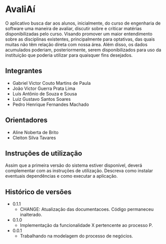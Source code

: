 # AvaliAí

O aplicativo busca dar aos alunos, inicialmente, do curso de engenharia de software uma maneira de avaliar, discutir sobre e criticar matérias disponibilizadas pelo curso. Visando promover um maior entendimento sobre as disciplinas existentes, principalmente para optativas, das quais muitas não têm relação direta com nossa área. Além disso, os dados acumulados poderiam, posteriormente, serem disponibilizados para uso da instituição que poderia utilizar para quaisquer fins desejados.

## Integrantes

* Gabriel Victor Couto Martins de Paula
* João Victor Guerra Prata Lima
* Luís Antônio de Souza e Sousa
* Luiz Gustavo Santos Soares
* Pedro Henrique Fernandes Machado

## Orientadores

* Aline Noberta de Brito
* Cleiton Silva Tavares

## Instruções de utilização

Assim que a primeira versão do sistema estiver disponível, deverá complementar com as instruções de utilização. Descreva como instalar eventuais dependências e como executar a aplicação.

## Histórico de versões

* 0.1.1
    * CHANGE: Atualização das documentacoes. Código permaneceu inalterado.
* 0.1.0
    * Implementação da funcionalidade X pertencente ao processo P.
* 0.0.1
    * Trabalhando na modelagem do processo de negócios.

